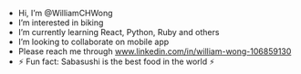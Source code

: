 - Hi, I’m @WilliamCHWong
- I’m interested in biking
- I’m currently learning React, Python, Ruby and others
- I’m looking to collaborate on mobile app
- Please reach me through www.linkedin.com/in/william-wong-106859130
- ⚡ Fun fact: Sabasushi is the best food in the world ⚡

<!---
WilliamCHWong/WilliamCHWong is a ✨ special ✨ repository because its `README.md` (this file) appears on your GitHub profile.
You can click the Preview link to take a look at your changes.
--->
